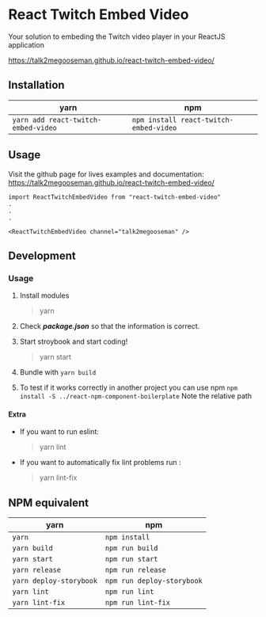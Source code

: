 # React Twitch Embed Video

Your solution to embeding the Twitch video player in your ReactJS application

https://talk2megooseman.github.io/react-twitch-embed-video/

## Installation

yarn | npm
---- | ---
`yarn add react-twitch-embed-video` | `npm install react-twitch-embed-video`

## Usage

Visit the github page for lives examples and documentation: https://talk2megooseman.github.io/react-twitch-embed-video/


```
import ReactTwitchEmbedVideo from "react-twitch-embed-video"
.
.
.

<ReactTwitchEmbedVideo channel="talk2megooseman" />
```

## Development 

### Usage

1. Install modules 
    > yarn

2. Check **_package.json_** so that the information is correct.
3. Start stroybook and start coding! 
    > yarn start

4. Bundle with `yarn build`
5. To test if it works correctly in another project you can use npm `npm install -S ../react-npm-component-boilerplate` Note the relative path

#### Extra
* If you want to run eslint: 
    > yarn lint

* If you want to automatically fix lint problems run :
    > yarn lint-fix

## NPM equivalent
yarn | npm
---- | ---
`yarn` | `npm install`
`yarn build` | `npm run build`
`yarn start` | `npm run start`
`yarn release` | `npm run release`
`yarn deploy-storybook` | `npm run deploy-storybook`
`yarn lint` | `npm run lint`
`yarn lint-fix` | `npm run lint-fix`